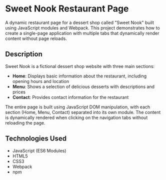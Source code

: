 # Sweet Nook Restaurant Page

A dynamic restaurant page for a dessert shop called "Sweet Nook" built using JavaScript modules and Webpack. This project demonstrates how to create a single-page application with multiple tabs that dynamically render content without page reloads.

## Description

Sweet Nook is a fictional dessert shop website with three main sections:
- **Home**: Displays basic information about the restaurant, including opening hours and location
- **Menu**: Shows a selection of delicious desserts with descriptions and prices
- **Contact**: Provides contact information for the restaurant

The entire page is built using JavaScript DOM manipulation, with each section (Home, Menu, Contact) separated into its own module. The content is dynamically rendered when clicking on the navigation tabs without reloading the page.

## Technologies Used

- JavaScript (ES6 Modules)
- HTML5
- CSS3
- Webpack
- npm